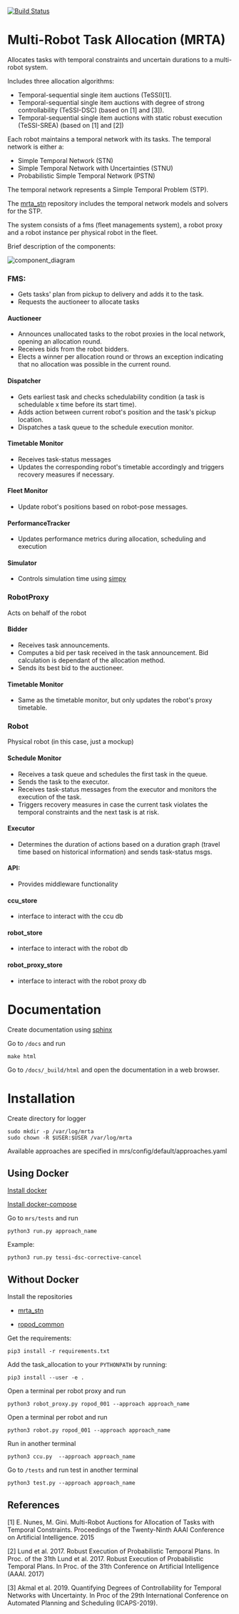 
[![Build Status](https://travis-ci.com/anenriquez/mrta.svg?branch=master)](https://travis-ci.com/anenriquez/mrta)

# Multi-Robot Task Allocation (MRTA)

Allocates tasks with temporal constraints and uncertain durations to a multi-robot system.

Includes three allocation algorithms:
- Temporal-sequential single item auctions (TeSSI)[1]. 
- Temporal-sequential single item auctions with degree of strong controllability (TeSSI-DSC) (based on [1] and [3]).
- Temporal-sequential single item auctions with static robust execution (TeSSI-SREA) (based on [1] and [2])
 
Each robot maintains a temporal network with its tasks.
The temporal network is either a:
- Simple Temporal Network (STN)
- Simple Temporal Network with Uncertainties (STNU)
- Probabilistic Simple Temporal Network (PSTN)

The temporal network represents a Simple Temporal Problem (STP).

The [mrta_stn](https://github.com/anenriquez/mrta_stn/) repository includes the temporal
network models and solvers for the STP.


The system consists of a fms (fleet managements system), a robot proxy and a robot instance per physical robot in the fleet.

Brief description of the components: 

![component_diagram](https://github.com/ropod-project/mrta/blob/develop/documentation/component_diagram.png)

### FMS: 
- Gets tasks' plan from pickup to delivery and adds it to the task.
- Requests the auctioneer to allocate tasks
 
#### Auctioneer
- Announces unallocated tasks to the robot proxies in the local network, opening an allocation round.
- Receives bids from the robot bidders.
- Elects a winner per allocation round or throws an exception indicating that no allocation was possible in the current round.

#### Dispatcher
- Gets earliest task and checks schedulability condition (a task is schedulable x time before its start time).
- Adds action between current robot's position and the task's pickup location.
- Dispatches a task queue to the schedule execution monitor. 

#### Timetable Monitor
- Receives task-status messages 
- Updates the corresponding robot's timetable accordingly and triggers recovery measures if necessary. 

#### Fleet Monitor
- Update robot's positions based on robot-pose messages.

#### PerformanceTracker
- Updates performance metrics during allocation, scheduling and execution

#### Simulator
- Controls simulation time using [simpy](https://simpy.readthedocs.io/en/latest/)

### RobotProxy
Acts on behalf of the robot

#### Bidder
- Receives task announcements.
- Computes a bid per task received in the task announcement. Bid calculation is dependant of the allocation method.
- Sends its best bid to the auctioneer.

#### Timetable Monitor
- Same as the timetable monitor, but only updates the robot's proxy timetable.

### Robot
Physical robot (in this case, just a mockup)

#### Schedule Monitor
- Receives a task queue and schedules the first task in the queue.
- Sends the task to the executor. 
- Receives task-status messages from the executor and monitors the execution of the task.
- Triggers recovery measures in case the current task violates the temporal constraints and the next task is at risk. 

#### Executor
- Determines the duration of actions based on a duration graph (travel time based on historical information) and sends task-status msgs.

#### API:
- Provides middleware functionality

#### ccu_store
- interface to interact with the ccu db

#### robot_store
- interface to interact with the robot db

#### robot_proxy_store
- interface to interact with the robot proxy db

# Documentation

Create documentation using [sphinx](https://www.sphinx-doc.org/en/master/)

Go to `/docs` and run 
```
make html
```

Go to `/docs/_build/html` and open the documentation in a web browser.


# Installation

Create directory for logger
```
sudo mkdir -p /var/log/mrta
sudo chown -R $USER:$USER /var/log/mrta
```

Available approaches are specified in mrs/config/default/approaches.yaml

## Using Docker

[Install docker](https://docs.docker.com/install/linux/docker-ce/ubuntu/)

[Install docker-compose](https://docs.docker.com/compose/install/)

Go to `mrs/tests` and run
```
python3 run.py approach_name

```

Example:

```
python3 run.py tessi-dsc-corrective-cancel
```

## Without Docker

Install the repositories

-  [mrta_stn](https://github.com/anenriquez/mrta_stn)

- [ropod_common](https://github.com/ropod-project/ropod_common)


Get the requirements:
```
pip3 install -r requirements.txt
```

Add the task_allocation to your `PYTHONPATH` by running:

```
pip3 install --user -e .
```

Open a terminal per robot proxy and run

```
python3 robot_proxy.py ropod_001 --approach approach_name
```

Open a terminal per robot and run

```
python3 robot.py ropod_001 --approach approach_name
```

Run in another terminal

```
python3 ccu.py  --approach approach_name
```

Go to `/tests` and run test in another terminal
```
python3 test.py --approach approach_name
```

## References

[1] E. Nunes, M. Gini. Multi-Robot Auctions for Allocation of Tasks with Temporal Constraints. Proceedings of the Twenty-Ninth AAAI Conference on Artificial Intelligence. 2015

[2] Lund et al. 2017. Robust Execution of Probabilistic Temporal Plans. In Proc. of the 31th Lund et al. 2017. Robust Execution of Probabilistic Temporal Plans. In Proc. of the 31th Conference on Artificial Intelligence (AAAI. 2017)

[3] Akmal et al. 2019. Quantifying Degrees of Controllability for Temporal Networks with Uncertainty. In Proc of the 29th International Conference on Automated Planning and Scheduling (ICAPS-2019). 